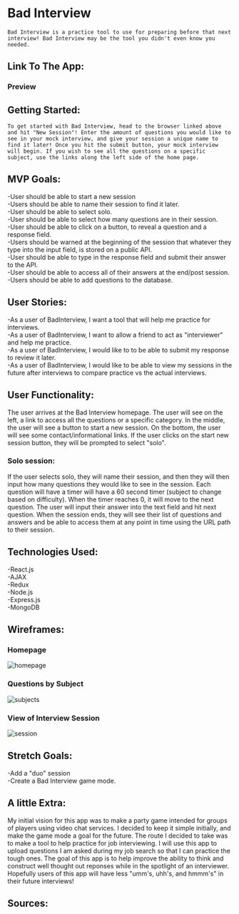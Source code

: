 # Bad Interview

    Bad Interview is a practice tool to use for preparing before that next interview! Bad Interview may be the tool you didn't even know you needed.

## Link To The App:

### Preview

## Getting Started:

    To get started with Bad Interview, head to the browser linked above and hit "New Session"! Enter the amount of questions you would like to see in your mock interview, and give your session a unique name to find it later! Once you hit the submit button, your mock interview will begin. If you wish to see all the questions on a specific subject, use the links along the left side of the home page.

## MVP Goals:

-User should be able to start a new session  
-Users should be able to name their session to find it later.  
-User should be able to select solo.  
-User should be able to select how many questions are in their session.  
-User should be able to click on a button, to reveal a question and a response field.  
-Users should be warned at the beginning of the session that whatever they type into the input field, is stored on a public API.  
-User should be able to type in the response field and submit their answer to the API.  
-User should be able to access all of their answers at the end/post session.  
-Users should be able to add questions to the database.

<!-- -User (if duo) should be able to select Interviewer, or Applicant.   -->

## User Stories:

-As a user of BadInterview, I want a tool that will help me practice for interviews.  
-As a user of BadInterview, I want to allow a friend to act as "interviewer" and help me practice.  
-As a user of BadInterview, I would like to to be able to submit my response to review it later.  
-As a user of BadInterview, I would like to be able to view my sessions in the future after interviews to compare practice vs the actual interviews.

<!-- -As a user of BadInterview, as interviewer, I would like to click a button similar to "Next Question" and have a question to ask the interviewee.   -->

## User Functionality:

The user arrives at the Bad Interview homepage. The user will see on the left, a link to access all the questions or a specific category. In the middle, the user will see a button to start a new session. On the bottom, the user will see some contact/informational links. If the user clicks on the start new session button, they will be prompted to select "solo".

### Solo session:

If the user selects solo, they will name their session, and then they will then input how many questions they would like to see in the session. Each question will have a timer will have a 60 second timer (subject to change based on difficulty). When the timer reaches 0, it will move to the next question. The user will input their answer into the text field and hit next question. When the session ends, they will see their list of questions and answers and be able to access them at any point in time using the URL path to their session.

## Technologies Used:

-React.js  
-AJAX  
-Redux  
-Node.js  
-Express.js  
-MongoDB

## Wireframes:

### Homepage

![homepage](https://i.imgur.com/Ld6na9V.png)

### Questions by Subject

![subjects](https://i.imgur.com/PyWZl0u.png)

### View of Interview Session

![session](https://i.imgur.com/hDRKGP6.png)

## Stretch Goals:

-Add a "duo" session  
-Create a Bad Interview game mode.

## A little Extra:

My initial vision for this app was to make a party game intended for groups of players using video chat services. I decided to keep it simple initially, and make the game mode a goal for the future. The route I decided to take was to make a tool to help practice for job interviewing. I will use this app to upload questions I am asked during my job search so that I can practice the tough ones. The goal of this app is to help improve the ability to think and construct well thought out reponses while in the spotlight of an interviewer. Hopefully users of this app will have less "umm's, uhh's, and hmmm's" in their future interviews!

## Sources:

